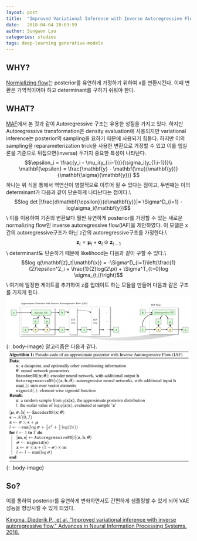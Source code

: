 ```yaml
---
layout: post
title:  "Improved Variational Inference with Inverse Autoregressive Flow"
date:   2018-04-04 20:03:59
author: Sungwon Lyu
categories: studies
tags: deep-learning generative-models
---
```

## WHY? 
[Normializing flow](https://lyusungwon.github.io/dl/2018/03/29/nf.html)는 posterior를 유연하게 가정하기 위하여 x를 변환시킨다. 이때 변환은 가역적이어야 하고 determinant를 구하기 쉬워야 한다. 

## WHAT?
[MAF](https://lyusungwon.github.io/dl/2018/04/03/maf.html)에서 본 것과 같이 Autoregressive 구조는 유용한 성질을 가지고 있다. 하지만 Autoregressive transformation은 density evaluation에 사용되지만 variational inference는 posterior의 sampling을 요하기 때문에 사용되기 힘들다. 하지만 이의 sampling을 reparameterization trick을 사용한 변환으로 가정할 수 있고 이를 엡실론을 기준으로 뒤집으면(inverse) 두가지 중요한 특성이 나타난다. 
$$\epsilon_i = \frac{y_i - \mu_i(y_{i:i-1})}{\sigma_i(y_{1:i-1})}\\
\mathbf{\epsilon} = \frac{\mathbf{y} - \mathbf{\mu}(\mathbf{y})}{\mathbf{\sigma}(\mathbf{y})} $$
하나는 위 식을 통해서 역연산이 병렬적으로 이루어 질 수 있다는 점이고, 두번째는 이의 determinant가 다음과 같이 단순하게 나타난다는 점이다.\\ 
$$log det |\frac{d\mathbf{\epsilon}}{d\mathbf{y}}|= \Sigma^D_{i=1} -log\sigma_i(\mathbf{y})$$\\
이를 이용하여 기존의 변환보다 훨씬 유연하게 posterior를 가정할 수 있는 새로운 normalizing flow인 inverse autoregressive flow(IAF)을 제안하였다. 이 모델은 x간의 autoregressive구조가 아닌 z간의 autoregressive구조를 가정한다.\\
$$\mathbf{z}_t = \mathbf{\mu}_t + \mathbf{\sigma}_t \odot \mathbf{z}_{t-1}$$\\
determinant도 단순하기 때문에 likelihood는 다음과 같이 구할 수 있다.\\
$$log q(\mathbf{z}_t|\mathbf{x}) = -\Sigma^D_{i=1}\left(\frac{1}{2}\epsilon^2_i + \frac{1}{2}log(2\pi) + \Sigma^T_{t=0}log \sigma_{t,i}\right)$$\\
여기에 일정한 게이트를 추가하여 z를 업데이트 하는 모듈을 만들어 다음과 같은 구조를 가지게 된다.
![image](/assets/images/iaf.png){: .body-image}
알고리즘은 다음과 같다. 
![image](/assets/images/iaf2.png){: .body-image}

## So?
이를 통하여 posterior를 유연하게 변화하면서도 간편하게 샘플링할 수 있게 되어 VAE성능을 향상시킬 수 있게 되었다.  

[Kingma, Diederik P., et al. "Improved variational inference with inverse autoregressive flow." Advances in Neural Information Processing Systems. 2016.](https://arxiv.org/abs/1606.04934)
